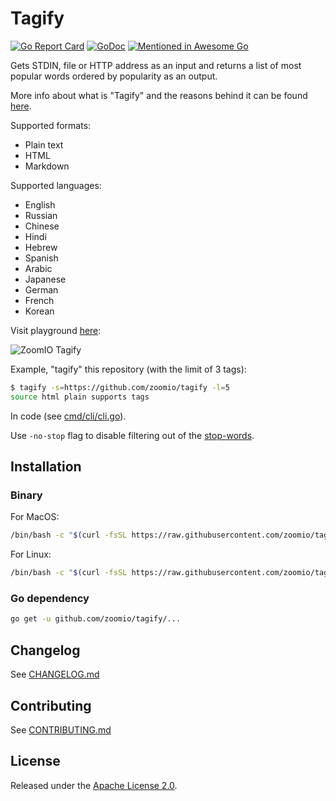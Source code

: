 # Tagify

[![Go Report Card](https://goreportcard.com/badge/github.com/zoomio/tagify)](https://goreportcard.com/report/github.com/zoomio/tagify)
[![GoDoc](https://godoc.org/github.com/zoomio/tagify?status.svg)](https://godoc.org/github.com/zoomio/tagify)
[![Mentioned in Awesome Go](https://awesome.re/mentioned-badge.svg)](https://github.com/avelino/awesome-go)

Gets STDIN, file or HTTP address as an input and returns a list of most popular words ordered by popularity as an output.

More info about what is "Tagify" and the reasons behind it can be found [here](https://zoomio.org/blog/post/tags_as_a_service-5712840111423488).

Supported formats:
- Plain text
- HTML
- Markdown

Supported languages:
- English
- Russian
- Chinese
- Hindi
- Hebrew
- Spanish
- Arabic
- Japanese
- German
- French
- Korean

Visit playground [here](https://www.zoomio.org/tagify):

![ZoomIO Tagify](https://storage.googleapis.com/www.zoomio.org/ZoomIO_tagify.png)

Example, "tagify" this repository (with the limit of 3 tags):
```bash
$ tagify -s=https://github.com/zoomio/tagify -l=5
source html plain supports tags
```

In code (see [cmd/cli/cli.go](https://raw.githubusercontent.com/zoomio/tagify/master/cmd/cli/cli.go)).

Use `-no-stop` flag to disable filtering out of the [stop-words](https://github.com/zoomio/stopwords/blob/master/stopwords.go).

## Installation

### Binary

For MacOS:
```bash
/bin/bash -c "$(curl -fsSL https://raw.githubusercontent.com/zoomio/tagify/master/_bin/install.sh)"
```

For Linux:
```bash
/bin/bash -c "$(curl -fsSL https://raw.githubusercontent.com/zoomio/tagify/master/_bin/install.sh linux)"
```

### Go dependency

```bash
go get -u github.com/zoomio/tagify/...
```

## Changelog

See [CHANGELOG.md](https://raw.githubusercontent.com/zoomio/tagify/master/CHANGELOG.md)

## Contributing

See [CONTRIBUTING.md](https://raw.githubusercontent.com/zoomio/tagify/master/CONTRIBUTING.md)

## License

Released under the [Apache License 2.0](https://raw.githubusercontent.com/zoomio/tagify/master/LICENSE).
